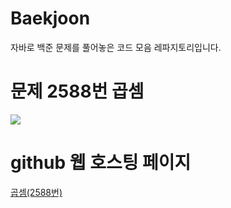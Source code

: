 # Baekjoon

자바로 백준 문제를 풀어놓은 코드 모음 레파지토리입니다.

# 문제 2588번 곱셈 

<a href="https://github.com/do04200611/Baekjoon/blob/main/2588(%EA%B3%B1%EC%85%88)/CodingTest.java"><img src="https://github.com/do04200611/Baekjoon/assets/74278578/4dd1b058-e046-4119-ad2d-b0d7277e95ac"></a>

# github 웹 호스팅 페이지
<a href="https://do04200611.github.io/Baekjoon/2588(%EA%B3%B1%EC%85%88)/index.html">곱셈(2588번)</a>
